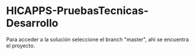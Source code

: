 # HICAPPS-PruebasTecnicas-Desarrollo
Para acceder a la solución seleccione el branch "master", ahí se encuentra el proyecto.
